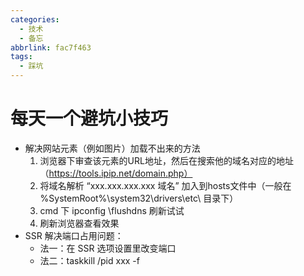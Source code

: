 ```yaml
---
categories:
  - 技术
  - 备忘
abbrlink: fac7f463
tags:
  - 踩坑
---
```

# 每天一个避坑小技巧

- 解决网站元素（例如图片）加载不出来的方法
  1. 浏览器下审查该元素的URL地址，然后在搜索他的域名对应的地址（https://tools.ipip.net/domain.php）
  2. 将域名解析 “xxx.xxx.xxx.xxx 域名” 加入到hosts文件中（一般在 %SystemRoot%\system32\drivers\etc\ 目录下）  
  3. cmd 下 ipconfig \flushdns 刷新试试
  4. 刷新浏览器查看效果
- SSR 解决端口占用问题：
  - 法一：在 SSR 选项设置里改变端口
  - 法二：taskkill /pid xxx -f

